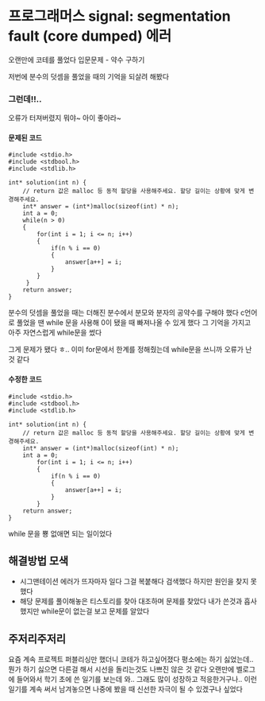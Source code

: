 # 프로그래머스 signal: segmentation fault (core dumped) 에러

오랜만에 코테를 풀었다
입문문제 - 약수 구하기

저번에 분수의 덧셈을 풀었을 때의 기억을 되살려 해봤다

### 그런데!!..

오류가 터져버렸지 뭐야~ 아이 좋아라~

#### 문제된 코드

```
#include <stdio.h>
#include <stdbool.h>
#include <stdlib.h>

int* solution(int n) {
    // return 값은 malloc 등 동적 할당을 사용해주세요. 할당 길이는 상황에 맞게 변경해주세요.
    int* answer = (int*)malloc(sizeof(int) * n);
    int a = 0;
    while(n > 0)
    {
        for(int i = 1; i <= n; i++)
        {
            if(n % i == 0)
            {
                answer[a++] = i;
            }
        }
     }
    return answer;
}
```

분수의 덧셈을 풀었을 때는 더해진 분수에서 분모와 분자의 공약수를 구해야 했다
c언어로 풀었을 땐 while 문을 사용해 0이 됐을 때 빠져나올 수 있게 했다
그 기억을 가지고 아주 자연스럽게 while문을 썼다

그게 문제가 됐다 ㅎ..
이미 for문에서 한계를 정해줬는데 while문을 쓰니까 오류가 난 것 같다

#### 수정한 코드

```
#include <stdio.h>
#include <stdbool.h>
#include <stdlib.h>

int* solution(int n) {
    // return 값은 malloc 등 동적 할당을 사용해주세요. 할당 길이는 상황에 맞게 변경해주세요.
    int* answer = (int*)malloc(sizeof(int) * n);
    int a = 0;
        for(int i = 1; i <= n; i++)
        {
            if(n % i == 0)
            {
                answer[a++] = i;
            }
        }
    return answer;
}
```

while 문을 뿅 없애면 되는 일이었다

## 해결방법 모색

- 시그맨테이션 에러가 뜨자마자 일다 그걸 복붙해다 검색했다
  하지만 원인을 찾지 못했다
- 해당 문제를 풀이해놓은 티스토리를 찾아 대조하며 문제를 찾았다
  내가 쓴것과 흡사했지만 while문이 없는걸 보고 문제를 알았다

## 주저리주저리

요즘 계속 프로젝트 퍼블리싱만 했더니 코테가 하고싶어졌다
평소에는 하기 싫었는데..
뭔가 하기 싫으면 다른걸 해서 시선을 돌리는것도 나쁘진 않은 것 같다
오랜만에 벨로그에 들어와서 학기 초에 쓴 일기를 보는데
와.. 그래도 많이 성장하고 적응한거구나..
이런 일기를 계속 써서 남겨놓으면 나중에 봤을 때 신선한 자극이 될 수 있겠구나 싶었다
